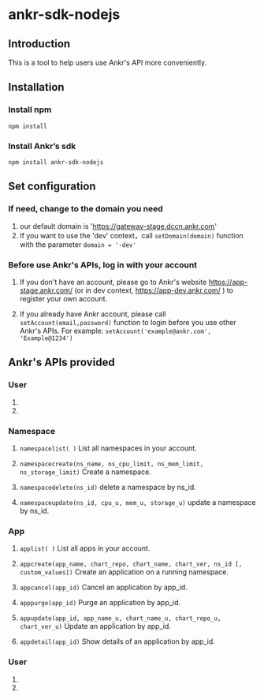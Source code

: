 # ankr-sdk-nodejs

## Introduction
This is a tool to help users use Ankr's API more conveniently.

## Installation
### Install npm
```
npm install
```
### Install Ankr’s sdk
```
npm install ankr-sdk-nodejs
```

## Set configuration
### If need, change to the domain you need
1. our default domain is 'https://gateway-stage.dccn.ankr.com'
2. If you want to use the 'dev' context，call `setDomain(domain)` function with the parameter `domain = '-dev'`

### Before use Ankr's APIs, log in with your account
1. If you don't have an account, please go to Ankr's website https://app-stage.ankr.com/ (or in dev context, https://app-dev.ankr.com/ ) to register your own account.

2. If you already have Ankr account, please call `setAccount(email,password)` function to login before you use other Ankr's APIs. For example: `setAccount('example@ankr.com', 'Example@1234')`

## Ankr's APIs provided
### User
1. 
2. 

### Namespace
1. `namespacelist( )`
List all namespaces in your account.

2. `namespacecreate(ns_name, ns_cpu_limit, ns_mem_limit, ns_storage_limit)`
Create a namespace.

3. `namespacedelete(ns_id)`
delete a namespace by ns_id.

4. `namespaceupdate(ns_id, cpu_u, mem_u, storage_u)`
update a namespace by ns_id.

### App
1. `applist( )`
List all apps in your account.

2. `appcreate(app_name, chart_repo, chart_name, chart_ver, ns_id [, custom_values])`
Create an application on a running namespace.

3. `appcancel(app_id)`
Cancel an application by app_id.

4. `apppurge(app_id)`
Purge an application by app_id.

5. `appupdate(app_id, app_name_u, chart_name_u, chart_repo_u, chart_ver_u)`
Update an application by app_id.

6. `appdetail(app_id)`
Show details of an application by app_id. 


### User
1. 
2. 
